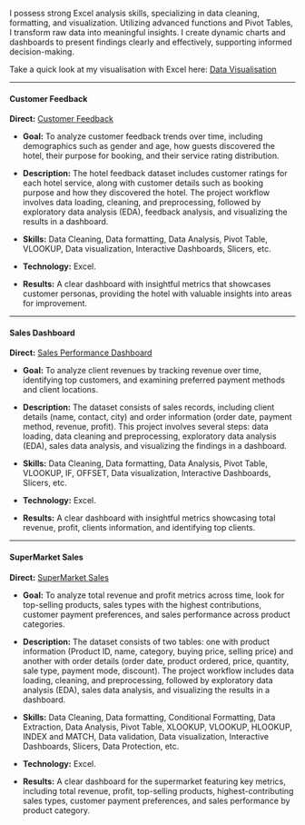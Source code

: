 I possess strong Excel analysis skills, specializing in data cleaning, formatting, and visualization. Utilizing advanced functions and Pivot Tables, I transform raw data into meaningful insights. I create dynamic charts and dashboards to present findings clearly and effectively, supporting informed decision-making.

Take a quick look at my visualisation with Excel here: [Data Visualisation](https://www.canva.com/design/DAGU9SKM380/YQnieZEftTr4ofXxy0HJMg/edit?utm_content=DAGU9SKM380&utm_campaign=designshare&utm_medium=link2&utm_source=sharebutton)

----------------------------------
#### Customer Feedback
**Direct:** [Customer Feedback](https://github.com/tienductienduc/PortfolioProjects/tree/main/EXCEL/)

- **Goal:** To analyze customer feedback trends over time, including demographics such as gender and age, how guests discovered the hotel, their purpose for booking, and their service rating distribution.

- **Description:** The hotel feedback dataset includes customer ratings for each hotel service, along with customer details such as booking purpose and how they discovered the hotel. The project workflow involves data loading, cleaning, and preprocessing, followed by exploratory data analysis (EDA), feedback analysis, and visualizing the results in a dashboard.

- **Skills:** Data Cleaning, Data formatting, Data Analysis, Pivot Table, VLOOKUP, Data visualization, Interactive Dashboards, Slicers, etc.

- **Technology:** Excel.

- **Results:** A clear dashboard with insightful metrics that showcases customer personas, providing the hotel with valuable insights into areas for improvement.

----------------------------------
#### Sales Dashboard
**Direct:** [Sales Performance Dashboard](https://github.com/tienductienduc/PortfolioProjects/tree/main/EXCEL)

- **Goal:** To analyze client revenues by tracking revenue over time, identifying top customers, and examining preferred payment methods and client locations.

- **Description:** The dataset consists of sales records, including client details (name, contact, city) and order information (order date, payment method, revenue, profit). This project involves several steps: data loading, data cleaning and preprocessing, exploratory data analysis (EDA), sales data analysis, and visualizing the findings in a dashboard.

- **Skills:** Data Cleaning, Data formatting, Data Analysis, Pivot Table, VLOOKUP, IF, OFFSET, Data visualization, Interactive Dashboards, Slicers, etc.

- **Technology:** Excel.

- **Results:** A clear dashboard with insightful metrics showcasing total revenue, profit, clients information, and identifying top clients.

----------------------------------
#### SuperMarket Sales
**Direct:** [SuperMarket Sales](https://github.com/tienductienduc/PortfolioProjects/tree/main/EXCEL)

- **Goal:** To analyze total revenue and profit metrics across time, look for top-selling products, sales types with the highest contributions, customer payment preferences, and sales performance across product categories.

- **Description:** The dataset consists of two tables: one with product information (Product ID, name, category, buying price, selling price) and another with order details (order date, product ordered, price, quantity, sale type, payment mode, discount). The project workflow includes data loading, cleaning, and preprocessing, followed by exploratory data analysis (EDA), sales data analysis, and visualizing the results in a dashboard.

- **Skills:** Data Cleaning, Data formatting, Conditional Formatting, Data Extraction, Data Analysis, Pivot Table, XLOOKUP, VLOOKUP, HLOOKUP, INDEX and MATCH, Data validation, Data visualization, Interactive Dashboards, Slicers, Data Protection, etc.

- **Technology:** Excel.

- **Results:** A clear dashboard for the supermarket featuring key metrics, including total revenue, profit, top-selling products, highest-contributing sales types, customer payment preferences, and sales performance by product category.
